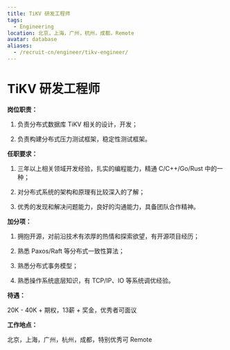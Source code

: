 ```yaml
---
title: TiKV 研发工程师
tags:
  - Engineering
location: 北京，上海，广州，杭州，成都，Remote
avatar: database
aliases:
  - /recruit-cn/engineer/tikv-engineer/
---
```


# TiKV 研发工程师

**岗位职责：**

1. 负责分布式数据库 TiKV 相关的设计，开发；

2. 负责构建分布式压力测试框架，稳定性测试框架。

**任职要求：**

1. 三年以上相关领域开发经验，扎实的编程能力，精通 C/C++/Go/Rust 中的一种；

2. 对分布式系统的架构和原理有比较深入的了解；

3. 优秀的发现和解决问题能力，良好的沟通能力，具备团队合作精神。

**加分项：**

1. 拥抱开源，对前沿技术有浓厚的热情和探索欲望，有开源项目经历；

2. 熟悉 Paxos/Raft 等分布式一致性算法；

3. 熟悉分布式事务模型；

4. 熟悉操作系统底层知识，有 TCP/IP、IO 等系统调优经验。

**待遇：**

20K - 40K + 期权，13薪 + 奖金，优秀者可面议

**工作地点：**

北京，上海，广州，杭州，成都，特别优秀可 Remote
